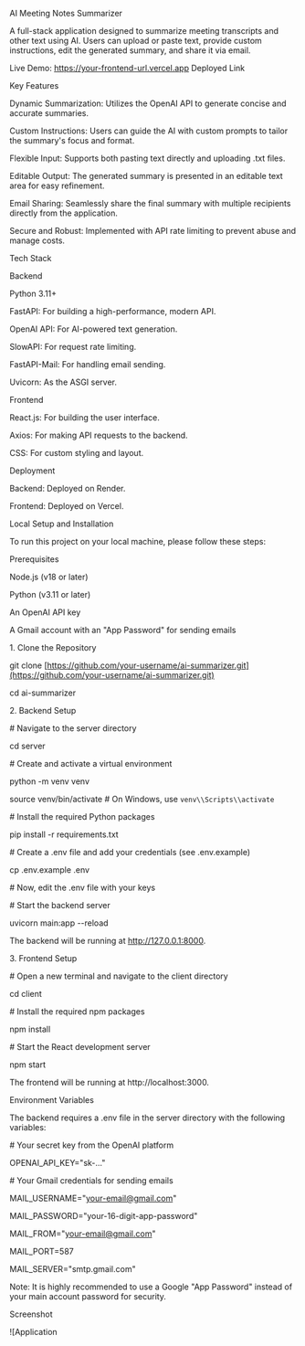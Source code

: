 AI Meeting Notes Summarizer

A full-stack application designed to summarize meeting transcripts and other text using AI. Users can upload or paste text, provide custom instructions, edit the generated summary, and share it via email.



Live Demo: https://your-frontend-url.vercel.app Deployed Link



Key Features

Dynamic Summarization: Utilizes the OpenAI API to generate concise and accurate summaries.



Custom Instructions: Users can guide the AI with custom prompts to tailor the summary's focus and format.



Flexible Input: Supports both pasting text directly and uploading .txt files.



Editable Output: The generated summary is presented in an editable text area for easy refinement.



Email Sharing: Seamlessly share the final summary with multiple recipients directly from the application.



Secure and Robust: Implemented with API rate limiting to prevent abuse and manage costs.



Tech Stack

Backend

Python 3.11+



FastAPI: For building a high-performance, modern API.



OpenAI API: For AI-powered text generation.



SlowAPI: For request rate limiting.



FastAPI-Mail: For handling email sending.



Uvicorn: As the ASGI server.



Frontend

React.js: For building the user interface.



Axios: For making API requests to the backend.



CSS: For custom styling and layout.



Deployment

Backend: Deployed on Render.



Frontend: Deployed on Vercel.



Local Setup and Installation

To run this project on your local machine, please follow these steps:



Prerequisites

Node.js (v18 or later)



Python (v3.11 or later)



An OpenAI API key



A Gmail account with an "App Password" for sending emails



1\. Clone the Repository

git clone \[https://github.com/your-username/ai-summarizer.git](https://github.com/your-username/ai-summarizer.git)

cd ai-summarizer



2\. Backend Setup

\# Navigate to the server directory

cd server



\# Create and activate a virtual environment

python -m venv venv

source venv/bin/activate  # On Windows, use `venv\\Scripts\\activate`



\# Install the required Python packages

pip install -r requirements.txt



\# Create a .env file and add your credentials (see .env.example)

cp .env.example .env

\# Now, edit the .env file with your keys



\# Start the backend server

uvicorn main:app --reload



The backend will be running at http://127.0.0.1:8000.



3\. Frontend Setup

\# Open a new terminal and navigate to the client directory

cd client



\# Install the required npm packages

npm install



\# Start the React development server

npm start



The frontend will be running at http://localhost:3000.



Environment Variables

The backend requires a .env file in the server directory with the following variables:



\# Your secret key from the OpenAI platform

OPENAI\_API\_KEY="sk-..."



\# Your Gmail credentials for sending emails

MAIL\_USERNAME="your-email@gmail.com"

MAIL\_PASSWORD="your-16-digit-app-password"

MAIL\_FROM="your-email@gmail.com"

MAIL\_PORT=587

MAIL\_SERVER="smtp.gmail.com"



Note: It is highly recommended to use a Google "App Password" instead of your main account password for security.



Screenshot

!\[Application

